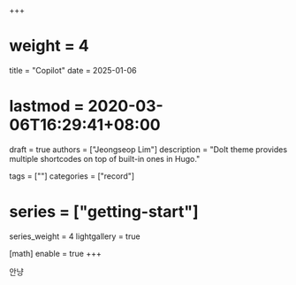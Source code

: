 +++
# weight = 4
title = "Copilot"
date = 2025-01-06
# lastmod = 2020-03-06T16:29:41+08:00
draft = true
authors = ["Jeongseop Lim"]
description = "DoIt theme provides multiple shortcodes on top of built-in ones in Hugo."

tags = [""]
categories = ["record"]
# series = ["getting-start"]
series_weight = 4
lightgallery = true

[math]
enable = true
+++

안냥

